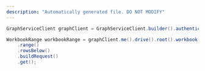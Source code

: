 ```yaml
---
description: "Automatically generated file. DO NOT MODIFY"
---
```

<!-- markdownlint-disable MD041 -->

```java
GraphServiceClient graphClient = GraphServiceClient.builder().authenticationProvider( authProvider ).buildClient();

WorkbookRange workbookRange = graphClient.me().drive().root().workbook().worksheets("{id}")
    .range()
    .rowsBelow()
    .buildRequest()
    .get();
```
